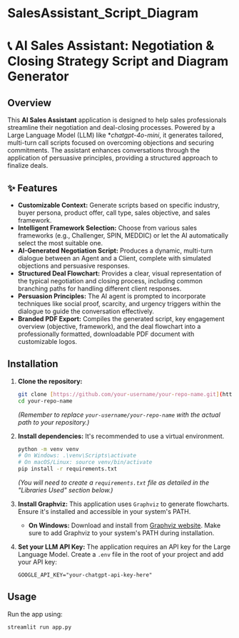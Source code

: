 # SalesAssistant_Script_Diagram
# 📞 AI Sales Assistant: Negotiation & Closing Strategy Script and Diagram Generator

## Overview
This **AI Sales Assistant** application is designed to help sales professionals streamline their negotiation and deal-closing processes. Powered by a Large Language Model (LLM) like **chatgpt-4o-mini*, it generates tailored, multi-turn call scripts focused on overcoming objections and securing commitments. The assistant enhances conversations through the application of persuasive principles, providing a structured approach to finalize deals.

## ✨ Features
* **Customizable Context:** Generate scripts based on specific industry, buyer persona, product offer, call type, sales objective, and sales framework.
* **Intelligent Framework Selection:** Choose from various sales frameworks (e.g., Challenger, SPIN, MEDDIC) or let the AI automatically select the most suitable one.
* **AI-Generated Negotiation Script:** Produces a dynamic, multi-turn dialogue between an Agent and a Client, complete with simulated objections and persuasive responses.
* **Structured Deal Flowchart:** Provides a clear, visual representation of the typical negotiation and closing process, including common branching paths for handling different client responses.
* **Persuasion Principles:** The AI agent is prompted to incorporate techniques like social proof, scarcity, and urgency triggers within the dialogue to guide the conversation effectively.
* **Branded PDF Export:** Compiles the generated script, key engagement overview (objective, framework), and the deal flowchart into a professionally formatted, downloadable PDF document with customizable logos.

##  Installation

1.  **Clone the repository:**
    ```bash
    git clone [https://github.com/your-username/your-repo-name.git](https://github.com/your-username/your-repo-name.git)
    cd your-repo-name
    ```
    *(Remember to replace `your-username/your-repo-name` with the actual path to your repository.)*

2.  **Install dependencies:**
    It's recommended to use a virtual environment.
    ```bash
    python -m venv venv
    # On Windows: .\venv\Scripts\activate
    # On macOS/Linux: source venv/bin/activate
    pip install -r requirements.txt
    ```
    *(You will need to create a `requirements.txt` file as detailed in the "Libraries Used" section below.)*

3.  **Install Graphviz:**
    This application uses `Graphviz` to generate flowcharts. Ensure it's installed and accessible in your system's PATH.
    * **On Windows:** Download and install from [Graphviz website](https://graphviz.org/download/gpl/). Make sure to add Graphviz to your system's PATH during installation.
   

4.  **Set your LLM API Key:**
    The application requires an API key for the Large Language Model. Create a `.env` file in the root of your project and add your API key:
    ```
    GOOGLE_API_KEY="your-chatgpt-api-key-here"

##  Usage

Run the app using:
```bash
streamlit run app.py
